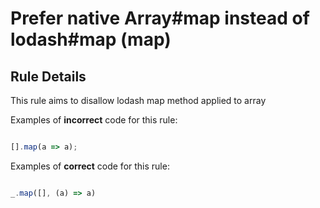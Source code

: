 # Prefer native Array#map instead of lodash#map (map)

## Rule Details

This rule aims to disallow lodash map method applied to array

Examples of **incorrect** code for this rule:

```js

[].map(a => a);

```

Examples of **correct** code for this rule:

```js

_.map([], (a) => a)

```
